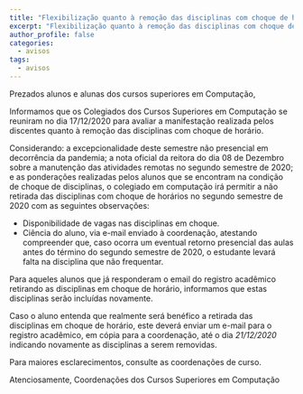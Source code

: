```yaml
---
title: "Flexibilização quanto à remoção das disciplinas com choque de horário"
excerpt: "Flexibilização quanto à remoção das disciplinas com choque de horário"
author_profile: false
categories:
  - avisos
tags:
  - avisos
---
```


Prezados alunos e alunas dos cursos superiores em Computação,

Informamos que os Colegiados dos Cursos Superiores em Computação se reuniram no dia 17/12/2020 para avaliar a manifestação realizada pelos discentes quanto à remoção das disciplinas com choque de horário.

Considerando: a excepcionalidade deste semestre não presencial em decorrência da pandemia; a nota oficial da reitora do dia 08 de Dezembro sobre a manutenção das atividades remotas no segundo semestre de 2020; e as ponderações realizadas pelos alunos que se encontram na condição de choque de disciplinas, o colegiado em computação irá permitir a não retirada das disciplinas com choque de horários no segundo semestre de 2020 com as seguintes observações:

- Disponibilidade de vagas nas disciplinas em choque.
- Ciência do aluno, via e-mail enviado à coordenação, atestando compreender que, caso ocorra um eventual retorno presencial das aulas antes do término do segundo semestre de 2020, o estudante levará falta na disciplina que não frequentar.

Para aqueles alunos que já responderam o email do registro acadêmico retirando as disciplinas em choque de horário, informamos que estas disciplinas serão incluídas novamente. 

Caso o aluno entenda que realmente será benéfico a retirada das disciplinas em choque de horário, este deverá enviar um e-mail para o registro acadêmico, em cópia para a coordenação, até o dia *21/12/2020* indicando novamente as disciplinas a serem removidas.

Para maiores esclarecimentos, consulte as coordenações de curso.

Atenciosamente,
Coordenações dos Cursos Superiores em Computação